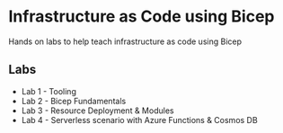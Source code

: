 # Infrastructure as Code using Bicep
Hands on labs to help teach infrastructure as code using Bicep

## Labs

* Lab 1 - Tooling
* Lab 2 - Bicep Fundamentals
* Lab 3 - Resource Deployment & Modules
* Lab 4 - Serverless scenario with Azure Functions & Cosmos DB